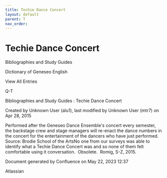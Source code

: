 ```yaml
---
title: Techie Dance Concert
layout: default
parent: T
nav_order:
---
```


# Techie Dance Concert

Bibliographies and Study Guides

Dictionary of Geneseo English

View All Entries

Q-T

Bibliographies and Study Guides : Techie Dance Concert

Created by  Unknown User (alu1), last modified by  Unknown User (mtr7) on Apr 28, 2015

Performed after the Geneseo Dance Ensemble's concert every semester, the backstage crew and stage managers will re-enact the dance numbers in the concert for the entertainment of the dancers who have just performed. Source: Brodie School of the ArtsNo one from our surveys was able to identify what a Techie Dance Concert was and so none of them felt comfortable using it conversation.  Obsolete.  Romig, S-Z, 2015.

Document generated by Confluence on May 22, 2023 12:37

Atlassian
